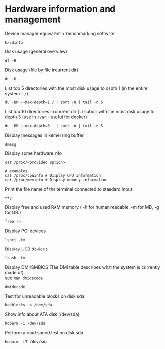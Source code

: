 # Hardware information and management

Device manager equivalent + benchmarking software
```
hardinfo
```

Disk usage (general overview)
```
df -H
```

Disk usage (file by file incurrent dir)
```
du -H
```

List top 5 directories with the most disk usage to depth 1 (in the entire system - `/`)
```
du -BM --max-depth=1 / | sort -n | tail -n 5 
```

List top 10 directories in current dir (`.`) subdir with the most disk usage to depth 3 (use in `/var` - useful for docker)
```
du -BM --max-depth=3 . | sort -n | tail -n 5 
```

Display messages in kernel ring buffer
```
dmesg
```

Display some hardware info
```
cat /proc/<provided option>

# examples
cat /proc/cpuinfo # Display CPU information
cat /proc/meminfo # Display memory information
```

Print the file name of the terminal connected to standard input
```
tty
```

Display free and used RAM memory ( -h for human readable, -m for MB, -g for GB.)
```
free -h
```

Display PCI devices
```
lspci -tv
```

Display USB devices
```
lsusb -tv
```

Display DMI/SMBIOS  (The DMI table describes what the system is currently made of)  
see `man dmidecode`
```
dmidecode
```

Test for unreadable blocks on disk sda
```
badblocks -s /dev/sda
```


Show info about ATA disk (/dev/sda)
```
hdparm -i /dev/sda
```

Perform a read speed test on disk sda
```
hdparm -tT /dev/sda
```
